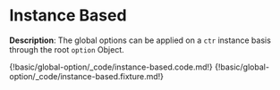 # Instance Based

__Description__: The global options can be applied on a `ctr` instance basis through the root `option` Object.

{!basic/global-option/_code/instance-based.code.md!}
{!basic/global-option/_code/instance-based.fixture.md!}

<div class="cf"></div>
<div class="end-last"></div>

